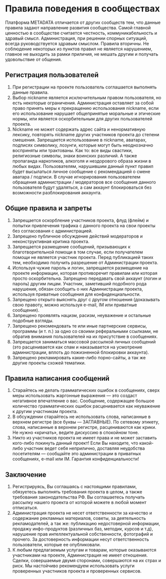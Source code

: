# Правила поведения в сообществах

Платформа METADATA отличается от других сообществ тем, что данные правила задают направление развития сообщества. Самой главной ценностью в сообществе считается честность, коммуникабельность и здравый смысл. Администрация, при решении спорных ситуаций, всегда руководствуется здравым смыслом. Правила вторичны. Не соблюдение некоторых из пунктов правил не является нарушением, главное не выходить за рамки приличия, не мешать другим и получать удовольствие от общения.

## Регистрация пользователей

1. При регистрации на проекте пользователь соглашается выполнять данные правила.
2. Выбор nickname является исключительным правом пользователя, но есть некоторые ограничения. Администрация оставляет за собой право принять меры к прекращению использования nickname, если его использование нарушает общепринятые моральные и этические нормы, или является оскорбительным для других пользователей проекта.
3. Nickname не может содержать адрес сайта и ненормативную лексику, повторять nickname других участников проекта до степени смешения. Запрещается использование в nickname, аватарах, подписях символику, лозунги, которые могут быть неоднозначно восприняты или трактованы. Как то: все виды свастики, религиозные символы, знаки воинских различий. А также пропаганда наркотиков, алкоголя и нездорового образа жизни в любых видах. Пользователям, нарушившим данный пункт правил будет высылаться личное сообщение с рекомендацией о смене аватара / подписи. В случае игнорирования пользователем обращения администрации / модераторов все сообщения данного пользователя будут удаляться, а сам аккаунт блокироваться без возможности разблокирования аккаунта.

## Общие правила и запреты

1. Запрещается оскорбление участников проекта, флуд (флейм) и попытки привлечения трафика с данного проекта на свои проекты без согласования с администрацией.
2. Запрещено публичное обсуждение действий модераторов и неконструктивная критика проекта.
3. Запрещается размещение сообщений, призывающих к благотворительной помощи в том случае, если получателем помощи не является участник проекта. Перед публикацией таких тем, необходимо получить разрешение от Администрации проекта.
4. Используя чужие пароль и логин, запрещается размещение на проекте информации, которая противоречит правилам или которая просто оскорбительна. Запрещено передавать свой аккаунт (логин и пароль) другим лицам. Участник, заметивший подобного рода нарушения, обязан сообщить о них Администрации проекта, используя приватные сообщения для конфиденциальности.
5. Запрещено открыто выяснять друг с другом отношения (доказывать свою правоту, можно используя e-mail, IM или приватные сообщения).
6. Запрещено проявлять нацизм, расизм, неуважение и остальные подобные взгляды.
7. Запрещено рекомендовать те или иные партнерские сервисы, программы (и т. п.) за одно со своими реферальными ссылками, не обратив внимания пользователей на их присутствие в сообщениях.
8. Запрещается заниматься массовой рассылкой личных сообщений (это расценивается как спам и наказывается на усмотрение администрации, вплоть до пожизненной блокировки аккаунта).
9. Запрещено рекламировать какие-либо порно-сайты, а так же другие проекты схожей тематики.

## Правила написания сообщений

1. Старайтесь не делать грамматических ошибок в сообщениях, сверх меры использовать жаргонные выражения — это создаст негативное впечатление о вас. Сообщение, содержащее большое количество грамматических ошибок расценивается как неуважение к другим участникам проекта.
2. В обсуждении старайтесь не использовать слова, написанные в верхнем регистре (все буквы — ЗАГЛАВНЫЕ). По сетевому этикету, слова, написанные в верхнем регистре, расцениваются как крики. Не нужно «кричать», ведите дискуссию в спокойном тоне.
3. Никто из участников проекта не имеет права и не может заставить кого-либо покинуть данный проект! Если Вы находите, что какой-либо участник ведет себя неприлично, доставляя неудобства посетителям — сообщайте это администрации в приватных сообщениях, e-mail или IM. Гарантия конфиденциальности!

## Заключение

1. Регистрируясь, Вы соглашаясь с настоящими правилами, обязуетесь выполнять требования проекта в целом, а также требования законодательства РФ. Вы соглашаетесь получать рассылку нашего проекта от которой можете в любой момент отписаться.
2. Администрация проекта не несет ответственности за качество и содержание рекламных материалов, советы, за деятельность рекламодателей, а так же: публикацию недостоверной информации, продажу инфо-продуктов (различных баз, методик, курсов и т.д), нарушение прав интеллектуальной собственности, фотографий и прочего. За достоверность информации несут ответственность пользователи, которые ее опубликовали.
3. К любым предлагаемым услугам и товарам, которые оказываются участниками на проекте, Администрация не имеет отношения. Сделки, совершаемые двумя сторонами, совершаются на их страх и риск. Мы настойчиво рекомендуем использовать услуги проверенных участников проекта и проверенных сервисов.
